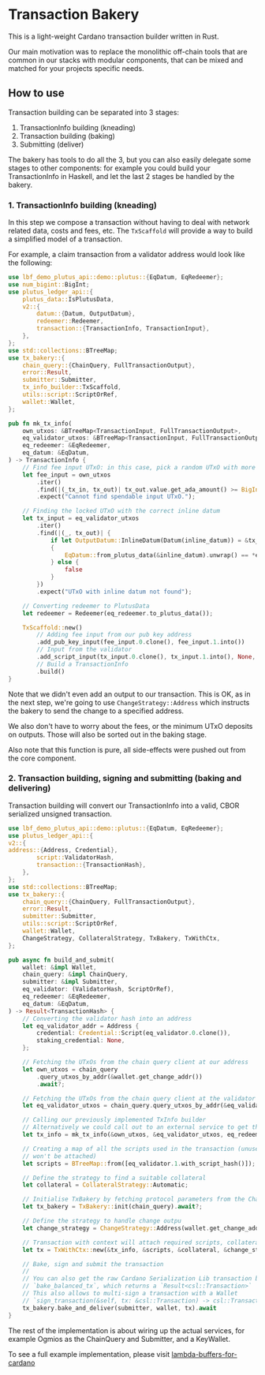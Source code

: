 # Transaction Bakery

This is a light-weight Cardano transaction builder written in Rust.

Our main motivation was to replace the monolithic off-chain tools that are
common in our stacks with modular components, that can be mixed and matched for
your projects specific needs.

## How to use

Transaction building can be separated into 3 stages:

1. TransactionInfo building (kneading)
2. Transaction building (baking)
3. Submitting (deliver)

The bakery has tools to do all the 3, but you can also easily delegate some
stages to other components: for example you could build your TransactionInfo
in Haskell, and let the last 2 stages be handled by the bakery.

### 1. TransactionInfo building (kneading)

In this step we compose a transaction without having to deal with network
related data, costs and fees, etc. The `TxScaffold` will provide a way to
build a simplified model of a transaction.

For example, a claim transaction from a validator address would look like
the following:

```rust
use lbf_demo_plutus_api::demo::plutus::{EqDatum, EqRedeemer};
use num_bigint::BigInt;
use plutus_ledger_api::{
    plutus_data::IsPlutusData,
    v2::{
        datum::{Datum, OutputDatum},
        redeemer::Redeemer,
        transaction::{TransactionInfo, TransactionInput},
    },
};
use std::collections::BTreeMap;
use tx_bakery::{
    chain_query::{ChainQuery, FullTransactionOutput},
    error::Result,
    submitter::Submitter,
    tx_info_builder::TxScaffold,
    utils::script::ScriptOrRef,
    wallet::Wallet,
};

pub fn mk_tx_info(
    own_utxos: &BTreeMap<TransactionInput, FullTransactionOutput>,
    eq_validator_utxos: &BTreeMap<TransactionInput, FullTransactionOutput>,
    eq_redeemer: &EqRedeemer,
    eq_datum: &EqDatum,
) -> TransactionInfo {
    // Find fee input UTxO: in this case, pick a random UTxO with more than 5 Ada
    let fee_input = own_utxos
        .iter()
        .find(|(_tx_in, tx_out)| tx_out.value.get_ada_amount() >= BigInt::from(5_000_000))
        .expect("Cannot find spendable input UTxO.");

    // Finding the locked UTxO with the correct inline datum
    let tx_input = eq_validator_utxos
        .iter()
        .find(|(_, tx_out)| {
            if let OutputDatum::InlineDatum(Datum(inline_datum)) = &tx_out.datum
            {
                EqDatum::from_plutus_data(&inline_datum).unwrap() == *eq_datum
            } else {
                false
            }
        })
        .expect("UTxO with inline datum not found");

    // Converting redeemer to PlutusData
    let redeemer = Redeemer(eq_redeemer.to_plutus_data());

    TxScaffold::new()
        // Adding fee input from our pub key address
        .add_pub_key_input(fee_input.0.clone(), fee_input.1.into())
        // Input from the validator
        .add_script_input(tx_input.0.clone(), tx_input.1.into(), None, redeemer)
        // Build a TransactionInfo
        .build()
}
```

Note that we didn't even add an output to our transaction. This is OK, as in the
next step, we're going to use `ChangeStrategy::Address` which instructs the
bakery to send the change to a specified address.

We also don't have to worry about the fees, or the minimum UTxO deposits on
outputs. Those will also be sorted out in the baking stage.

Also note that this function is pure, all side-effects were pushed out from the
core component.

### 2. Transaction building, signing and submitting (baking and delivering)

Transaction building will convert our TransactionInfo into a valid, CBOR
serialized unsigned transaction.

```rust
use lbf_demo_plutus_api::demo::plutus::{EqDatum, EqRedeemer};
use plutus_ledger_api::{
v2::{
address::{Address, Credential},
        script::ValidatorHash,
        transaction::{TransactionHash},
    },
};
use std::collections::BTreeMap;
use tx_bakery::{
    chain_query::{ChainQuery, FullTransactionOutput},
    error::Result,
    submitter::Submitter,
    utils::script::ScriptOrRef,
    wallet::Wallet,
    ChangeStrategy, CollateralStrategy, TxBakery, TxWithCtx,
};

pub async fn build_and_submit(
    wallet: &impl Wallet,
    chain_query: &impl ChainQuery,
    submitter: &impl Submitter,
    eq_validator: (ValidatorHash, ScriptOrRef),
    eq_redeemer: &EqRedeemer,
    eq_datum: &EqDatum,
) -> Result<TransactionHash> {
    // Converting the validator hash into an address
    let eq_validator_addr = Address {
        credential: Credential::Script(eq_validator.0.clone()),
        staking_credential: None,
    };

    // Fetching the UTxOs from the chain query client at our address
    let own_utxos = chain_query
        .query_utxos_by_addr(&wallet.get_change_addr())
        .await?;

    // Fetching the UTxOs from the chain query client at the validator address
    let eq_validator_utxos = chain_query.query_utxos_by_addr(&eq_validator_addr).await?;

    // Calling our previously implemented TxInfo builder
    // Alternatively we could call out to an external service to get the TxInfo
    let tx_info = mk_tx_info(&own_utxos, &eq_validator_utxos, eq_redeemer, eq_datum);

    // Creating a map of all the scripts used in the transaction (unused scripts
    // won't be attached)
    let scripts = BTreeMap::from([eq_validator.1.with_script_hash()]);

    // Define the strategy to find a suitable collateral
    let collateral = CollateralStrategy::Automatic;

    // Initialise TxBakery by fetching protocol parameters from the ChainQuery
    let tx_bakery = TxBakery::init(chain_query).await?;

    // Define the strategy to handle change outpu
    let change_strategy = ChangeStrategy::Address(wallet.get_change_addr());

    // Transaction with context will attach required scripts, collateral, etc.
    let tx = TxWithCtx::new(&tx_info, &scripts, &collateral, &change_strategy);

    // Bake, sign and submit the transaction
    //
    // You can also get the raw Cardano Serialization Lib transaction by using
    // `bake_balanced_tx`, which returns a `Result<csl::Transaction>`
    // This also allows to multi-sign a transaction with a Wallet 
    // `sign_transaction(&self, tx: &csl::Transaction) -> csl::Transaction`
    tx_bakery.bake_and_deliver(submitter, wallet, tx).await
}
```

The rest of the implementation is about wiring up the actual services,
for example Ogmios as the ChainQuery and Submitter, and a KeyWallet.

To see a full example implementation, please visit
[lambda-buffers-for-cardano](https://github.com/mlabs-haskell/lambda-buffers-for-cardano/tree/main/transactions/demo-rust)
